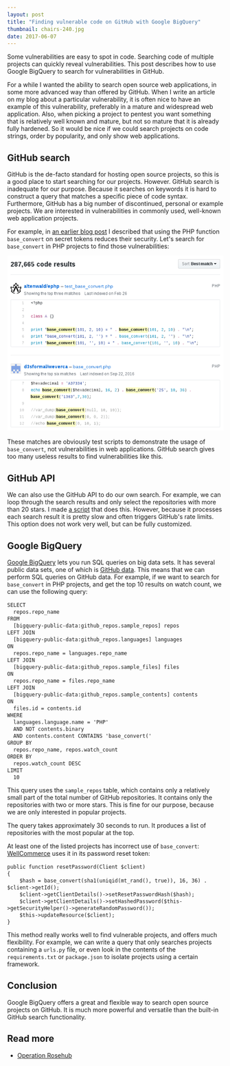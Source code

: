 ```yaml
---
layout: post
title: "Finding vulnerable code on GitHub with Google BigQuery"
thumbnail: chairs-240.jpg
date: 2017-06-07
---
```


Some vulnerabilities are easy to spot in code. Searching code of multiple projects can quickly reveal vulnerabilities. This post describes how to use Google BigQuery to search for vulnerabilities in GitHub.

For a while I wanted the ability to search open source web applications, in some more advanced way than offered by GitHub. 
When I write an article on my blog about a particular vulnerability, it is often nice to have an example of this vulnerability, preferably in a mature and widespread web application. Also, when picking a project to pentest you want something that is relatively well known and mature, but not so mature that it is already fully hardened. So it would be nice if we could search projects on code strings, order by popularity, and only show web applications.

## GitHub search

GitHub is the de-facto standard for hosting open source projects, so this is a good place to start searching for our projects. However. GitHub search is inadequate for our purpose. Because it searches on keywords it is hard to construct a query that matches a specific piece of code syntax.  Furthermore, GitHub has a big number of discontinued, personal or example projects. We are interested in vulnerabilities in commonly used, well-known web application projects.

For example, in [an earlier blog post](https://www.sjoerdlangkemper.nl/2017/03/15/dont-use-base-convert-on-random-tokens/) I described that using the PHP function `base_convert` on secret tokens reduces their security. Let's search for `base_convert` in PHP projects to find those vulnerabilities:

![GitHub search results for base_convert](/images/github-search-results.png "GitHub search results for base_convert")

These matches are obviously test scripts to demonstrate the usage of `base_convert`, not vulnerabilities in web applications. GitHub search gives too many useless results to find vulnerabilities like this.

## GitHub API

We can also use the GitHub API to do our own search. For example, we can loop through the search results and only select the repositories with more than 20 stars. I made [a script](https://github.com/Sjord/githubsearch) that does this. However, because it processes each search result it is pretty slow and often triggers GitHub's rate limits. This option does not work very well, but can be fully customized.

## Google BigQuery

[Google BigQuery](https://cloud.google.com/bigquery/) lets you run SQL queries on big data sets. It has several public data sets, one of which is [GitHub data](https://cloud.google.com/bigquery/public-data/github). This means that we can perform SQL queries on GitHub data. For example, if we want to search for `base_convert` in PHP projects, and get the top 10 results on watch count, we can use the following query:

    SELECT
      repos.repo_name
    FROM
      [bigquery-public-data:github_repos.sample_repos] repos
    LEFT JOIN
      [bigquery-public-data:github_repos.languages] languages
    ON
      repos.repo_name = languages.repo_name
    LEFT JOIN
      [bigquery-public-data:github_repos.sample_files] files
    ON
      repos.repo_name = files.repo_name
    LEFT JOIN
      [bigquery-public-data:github_repos.sample_contents] contents
    ON
      files.id = contents.id
    WHERE
      languages.language.name = 'PHP'
      AND NOT contents.binary
      AND contents.content CONTAINS 'base_convert('
    GROUP BY
      repos.repo_name, repos.watch_count
    ORDER BY
      repos.watch_count DESC
    LIMIT
      10

This query uses the `sample_repos` table, which contains only a relatively small part of the total number of GitHub repositories. It contains only the repositories with two or more stars. This is fine for our purpose, because we are only interested in popular projects.

The query takes approximately 30 seconds to run. It produces a list of repositories with the most popular at the top.

At least one of the listed projects has incorrect use of `base_convert`: [WellCommerce](https://github.com/WellCommerce/WellCommerce) uses it in its password reset token:

    public function resetPassword(Client $client)
    {
        $hash = base_convert(sha1(uniqid(mt_rand(), true)), 16, 36) . $client->getId();
        $client->getClientDetails()->setResetPasswordHash($hash);
        $client->getClientDetails()->setHashedPassword($this->getSecurityHelper()->generateRandomPassword());
        $this->updateResource($client);
    }

This method really works well to find vulnerable projects, and offers much flexibility. For example, we can write a query that only searches projects containing a `urls.py` file, or even look in the contents of the `requirements.txt` or `package.json` to isolate projects using a certain framework.

## Conclusion

Google BigQuery offers a great and flexible way to search open source projects on GitHub. It is much more powerful and versatile than the built-in GitHub search functionality.

## Read more

* [Operation Rosehub](https://opensource.googleblog.com/2017/03/operation-rosehub.html)
